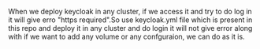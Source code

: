 When we deploy keycloak in any cluster, if we access it and try to do log in it will give erro "https required".So use keycloak.yml file which is present in this repo and deploy it in any cluster and do login it will not give error along with if we want to add any volume or any confguraion, we can do as it is.
